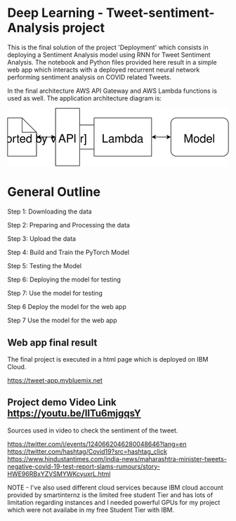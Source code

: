 # Deep Learning  - Tweet-sentiment-Analysis project


This is the final solution of the project 'Deployment' which consists in deploying a Sentiment Analysis model using RNN for Tweet Sentiment Analysis. The notebook and Python files provided here result in a simple web app which interacts with a deployed recurrent neural network performing sentiment analysis on COVID related Tweets.

In the final architecture AWS API Gateway and AWS Lambda functions is used as well. The application architecture diagram is:

![Web app Diagram](./Web&#32;App&#32;Diagram.svg) 


# General Outline

Step 1: Downloading the data

Step 2: Preparing and Processing the data

Step 3: Upload the data

Step 4: Build and Train the PyTorch Model

Step 5: Testing the Model

Step 6: Deploying the model for testing

Step 7: Use the model for testing

Step 6 Deploy the model for the web app

Step 7 Use the model for the web app


## Web app final result

The final project is executed in a html page which is deployed on IBM Cloud.

https://tweet-app.mybluemix.net

## Project demo Video Link https://youtu.be/lITu6mjgqsY

Sources used in video to check the sentiment of the tweet.

https://twitter.com/i/events/1240662046280048646?lang=en
https://twitter.com/hashtag/Covid19?src=hashtag_click
https://www.hindustantimes.com/india-news/maharashtra-minister-tweets-negative-covid-19-test-report-slams-rumours/story-HWE96RBxYZVSMYWKcyuxrL.html


NOTE - I've also used different cloud services because IBM cloud account provided by smartinternz is the limited free student Tier and has lots of limitation regarding instances and I needed powerful GPUs for my project which were not availabe in my free Student Tier with IBM.

